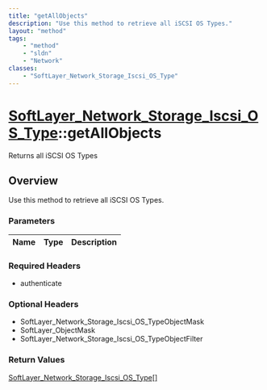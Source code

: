 ```yaml
---
title: "getAllObjects"
description: "Use this method to retrieve all iSCSI OS Types."
layout: "method"
tags:
    - "method"
    - "sldn"
    - "Network"
classes:
    - "SoftLayer_Network_Storage_Iscsi_OS_Type"
---
```

# [SoftLayer_Network_Storage_Iscsi_OS_Type](/reference/services/SoftLayer_Network_Storage_Iscsi_OS_Type)::getAllObjects

Returns all iSCSI OS Types


## Overview 
Use this method to retrieve all iSCSI OS Types. 

### Parameters 
|Name | Type | Description |
| --- | --- | --- |


### Required Headers
* authenticate

### Optional Headers
* SoftLayer_Network_Storage_Iscsi_OS_TypeObjectMask
* SoftLayer_ObjectMask
* SoftLayer_Network_Storage_Iscsi_OS_TypeObjectFilter

### Return Values
<a href='/reference/datatypes/SoftLayer_Network_Storage_Iscsi_OS_Type'>SoftLayer_Network_Storage_Iscsi_OS_Type[] </a>

